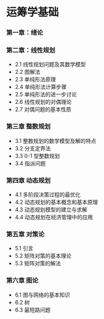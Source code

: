 # 运筹学基础

### 第一章：绪论
### 第二章：线性规划
* 2.1 线性规划问题及其数学模型
* 2.2 图解法
* 2.3 单纯形法原理
* 2.4 单纯形法计算步骤
* 2.5 单纯形法的进一步讨论
* 2.6 线性规划的对偶理论
* 2.7 对偶问题的基本性质
### 第三章 整数规划
* 3.1 整数规划的数学模型及解的特点
* 3.2 分支定界法
* 3.3 0-1 型整数规划
* 3.4 指派问题
### 第四章 动态规划
* 4.1 多阶段决策过程的最优化
* 4.2 动态规划的基本概念和基本原理
* 4.3 动态规划模型的建立与求解
* 4.4 动态规划在经济管理中的应用
### 第五章 对策论
* 5.1 引言
* 5.2 矩阵对策的基本理论
* 5.3 矩阵对策的解法
### 第六章 图论
* 6.1 图与网络的基本知识
* 6.2 树
* 6.3 最短路问题
